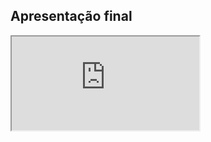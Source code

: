 ## Apresentação final

<iframe class="release-video" src="https://youtube.com/embed/gXFs_SrIdlc" name="Apresentação Final" allow="accelerometer; autoplay; encrypted-media; gyroscope; picture-in-picture" allowfullscreen > Seu navegador não possui suporte para esse recurso... </iframe>
